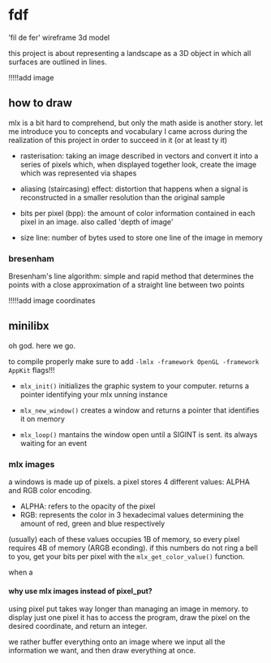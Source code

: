# fdf
’fil de fer' wireframe 3d model

this project is about representing a landscape as a 3D object in which all surfaces are outlined in lines.

!!!!!add image

## how to draw

mlx is a bit hard to comprehend, but only the math aside is another story. let me introduce you to concepts and vocabulary I came across during the realization of this project in order to succeed in it (or at least ty it)

- rasterisation: taking an image described in vectors and convert it into a series of pixels which, when displayed together look, create the image which was represented via shapes

- aliasing (staircasing) effect: distortion that happens when a signal is reconstructed in a smaller resolution than the original sample

- bits per pixel (bpp): the amount of color information contained in each pixel in an image. also called 'depth of image'

- size line: number of bytes used to store one line of the image in memory

### bresenham

Bresenham's line algorithm: simple and rapid method that determines the points with a close approximation of a straight line between two points

!!!!!add image coordinates

## minilibx

oh god. here we go.

to compile properly make sure to add `-lmlx -framework OpenGL -framework AppKit` flags!!!

- `mlx_init()` initializes the graphic system to your computer. returns a pointer identifying your mlx unning instance

- `mlx_new_window()` creates a window and returns a pointer that identifies it on memory

- `mlx_loop()` mantains the window open until a SIGINT is sent. its always waiting for an event

### mlx images

a windows is made up of pixels. a pixel stores 4 different values: ALPHA and RGB color encoding.
- ALPHA: refers to the opacity of the pixel
- RGB: represents the color in 3 hexadecimal values determining the amount of red, green and blue respectively

(usually) each of these values occupies 1B of memory, so every pixel requires 4B of memory (ARGB econding). if this numbers do not ring a bell to you, get your bits per pixel with the `mlx_get_color_value()` function.

when a 

#### why use mlx images instead of pixel\_put?

using pixel put takes way longer than managing an image in memory. to display just one pixel it has to access the program, draw the pixel on the desired coordinate, and return an integer. 

we rather buffer everything onto an image where we input all the information we want, and then draw everything at once.
